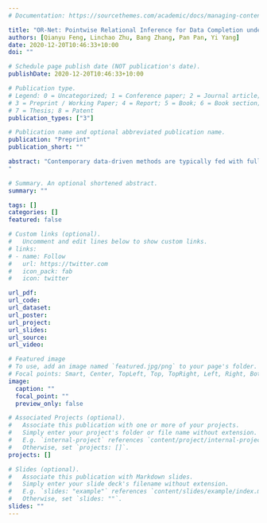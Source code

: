 ```yaml
---
# Documentation: https://sourcethemes.com/academic/docs/managing-content/

title: "OR-Net: Pointwise Relational Inference for Data Completion under Partial Observation"
authors: [Qianyu Feng, Linchao Zhu, Bang Zhang, Pan Pan, Yi Yang]
date: 2020-12-20T10:46:33+10:00
doi: ""

# Schedule page publish date (NOT publication's date).
publishDate: 2020-12-20T10:46:33+10:00

# Publication type.
# Legend: 0 = Uncategorized; 1 = Conference paper; 2 = Journal article;
# 3 = Preprint / Working Paper; 4 = Report; 5 = Book; 6 = Book section;
# 7 = Thesis; 8 = Patent
publication_types: ["3"]

# Publication name and optional abbreviated publication name.
publication: "Preprint"
publication_short: ""

abstract: "Contemporary data-driven methods are typically fed with full supervision on large-scale datasets which limits their applicability. However, in the actual systems with limitations such as measurement error and data acquisition problems, people usually obtain incomplete data. Although data completion has attracted wide attention, the underlying data pattern and relativity are still under-developed. Currently, the family of latent variable models allows learning deep latent variables over observed variables by fitting the marginal distribution. As far as we know, current methods fail to perceive the data relativity under partial observation. Aiming at modeling incomplete data, this work uses relational inference to fill in the incomplete data. Specifically, we expect to approximate the real joint distribution over the partial observation and latent variables, thus infer the unseen targets respectively. To this end, we propose Omni-Relational Network (OR-Net) to model the pointwise relativity in two aspects: (i) On one hand, the inner relationship is built among the context points in the partial observation; (ii) On the other hand, the unseen targets are inferred by learning the cross-relationship with the observed data points. It is further discovered that the proposed method can be generalized to different scenarios regardless of whether the physical structure can be observed or not. It is demonstrated that the proposed OR-Net can be well generalized for data completion tasks of various modalities, including function regression, image completion on MNIST and CelebA datasets, and also sequential motion generation conditioned on the observed poses.
"

# Summary. An optional shortened abstract.
summary: ""

tags: []
categories: []
featured: false

# Custom links (optional).
#   Uncomment and edit lines below to show custom links.
# links:
# - name: Follow
#   url: https://twitter.com
#   icon_pack: fab
#   icon: twitter

url_pdf:
url_code:
url_dataset:
url_poster:
url_project:
url_slides:
url_source:
url_video:

# Featured image
# To use, add an image named `featured.jpg/png` to your page's folder. 
# Focal points: Smart, Center, TopLeft, Top, TopRight, Left, Right, BottomLeft, Bottom, BottomRight.
image:
  caption: ""
  focal_point: ""
  preview_only: false

# Associated Projects (optional).
#   Associate this publication with one or more of your projects.
#   Simply enter your project's folder or file name without extension.
#   E.g. `internal-project` references `content/project/internal-project/index.md`.
#   Otherwise, set `projects: []`.
projects: []

# Slides (optional).
#   Associate this publication with Markdown slides.
#   Simply enter your slide deck's filename without extension.
#   E.g. `slides: "example"` references `content/slides/example/index.md`.
#   Otherwise, set `slides: ""`.
slides: ""
---
```

